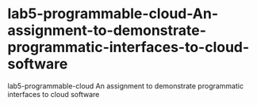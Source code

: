 # lab5-programmable-cloud-An-assignment-to-demonstrate-programmatic-interfaces-to-cloud-software
lab5-programmable-cloud An assignment to demonstrate programmatic interfaces to cloud software
